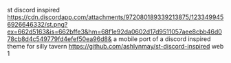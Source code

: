 st discord inspired
https://cdn.discordapp.com/attachments/972080189339213875/1233499456926646332/st.png?ex=662d5163&is=662bffe3&hm=68f1e92da0602d17d9511057aee8cbb46d078cb8d4c549779fd4efef50ea96d8&
a mobile port of a discord inspired theme for silly tavern
https://github.com/ashlynmay/st-discord-inspired
web
1
